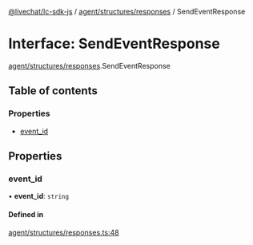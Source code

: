[@livechat/lc-sdk-js](../README.md) / [agent/structures/responses](../modules/agent_structures_responses.md) / SendEventResponse

# Interface: SendEventResponse

[agent/structures/responses](../modules/agent_structures_responses.md).SendEventResponse

## Table of contents

### Properties

- [event\_id](agent_structures_responses.SendEventResponse.md#event_id)

## Properties

### event\_id

• **event\_id**: `string`

#### Defined in

[agent/structures/responses.ts:48](https://github.com/livechat/lc-sdk-js/blob/8462be9/src/agent/structures/responses.ts#L48)
